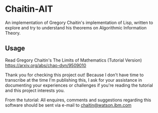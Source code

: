 # Chaitin-AIT
An implementation of Gregory Chaitin's implementation of Lisp, written to explore and try to understand his theorems on Algorithmic Information Theory.

## Usage
Read Gregory Chaitin's The Limits of Mathematics (Tutorial Version) 
https://arxiv.org/abs/chao-dyn/9509010

Thank you for checking this project out! Because I don't have time to transcribe at the time I'm publishing this, I ask for your assistance in documenting your experiences or challenges if you're reading the tutorial and this project interests you.

From the tutorial:
All enquires, comments and suggestions regarding this software should be sent via e-mail to chaitin@watson.ibm.com